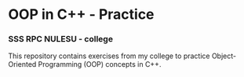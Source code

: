 # OOP in C++ - Practice
### SSS RPC NULESU - college
This repository contains exercises from my college to practice Object-Oriented Programming (OOP) concepts in C++.
